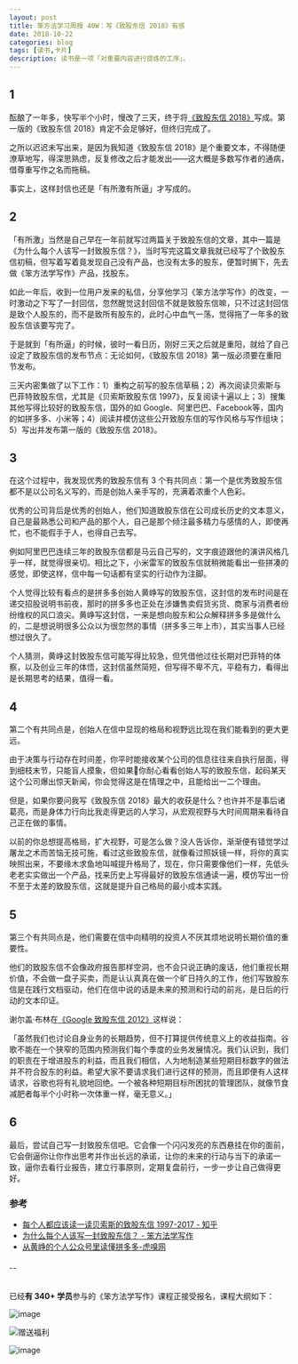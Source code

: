 ```yaml
---
layout: post
title: 笨方法学习周报 40W：写《致股东信 2018》有感
date: 2018-10-22
categories: blog
tags: [读书,卡片]
description: 读书是一项「对重要内容进行提炼的工序」。
---
```




## 1

酝酿了一年多，快写半个小时，慢改了三天，终于将[《致股东信 2018》](http://www.cnfeat.com/blog/2018/10/17/LettersToshareholders/)写成。第一版的《致股东信 2018》肯定不会足够好，但终归完成了。

之所以迟迟未写出来，是因为我知道《致股东信 2018》是个重要文本，不得随便潦草地写，得深思熟虑，反复修改之后才能发出——这大概是多数写作者的通病，借尊重写作之名而拖稿。

事实上，这样封信也还是「有所激有所逼」才写成的。

## 2

「有所激」当然是自己早在一年前就写过两篇关于致股东信的文章，其中一篇是《为什么每个人该写一封致股东信？》，当时写完这篇文章我就已经写了个致股东信初稿，但写着写着竟发现自己没有产品，也没有太多的股东，便暂时搁下，先去做《笨方法学写作》产品，找股东。

如此一年后，收到一位用户发来的私信，分享他学习《笨方法学写作》的改变，一时激动之下写了一封回信，忽然醒觉这封回信不就是致股东信嘛，只不过这封回信是致个人股东的，而不是致所有股东的，此时心中血气一荡，觉得拖了一年多的致股东信该要写完了。

于是就到「有所逼」的时候，彼时一看日历，刚好三天之后就是重阳，就给了自己设定了致股东信的发布节点：无论如何，《致股东信 2018》第一版必须要在重阳节发布。

三天内密集做了以下工作：1）重构之前写的股东信草稿；2）再次阅读贝索斯与巴菲特致股东信，尤其是《贝索斯致股东信 1997》，反复阅读十遍以上；3）搜集其他写得比较好的致股东信，国外的如 Google、阿里巴巴、Facebook等，国内的如拼多多、小米等；4）阅读并模仿这些公开致股东信的写作风格与写作组块；5）写出并发布第一版的《致股东信 2018》。

## 3

在这个过程中，我发现优秀的致股东信有 3 个有共同点：第一个是优秀致股东信都不是以公司名义写的，而是创始人亲手写的，充满着浓重个人色彩。

优秀的公司背后是优秀的创始人，他们知道致股东信在公司成长历史的文本意义，自己是最熟悉公司和产品的那个人，自己是那个倾注最多精力与感情的人，即使再忙，也不能假手于人，也得自己去写。

例如阿里巴巴连续三年的致股东信都是马云自己写的，文字痕迹跟他的演讲风格几乎一样，就觉得很亲切。相比之下，小米雷军的致股东信就稍微能看出一些拼凑的感觉，即使这样，信中每一句话都有坚实的行动作为注脚。

个人觉得比较有看点的是拼多多创始人黄峥写的致股东信，这封信的发布时间是在递交招股说明书前夜，那时的拼多多也正处在涉嫌售卖假货劣货、商家与消费者纷纷维权的风口浪尖。黄峥写这封信，一来是想向股东和公众解释拼多多是做什么的，二是想说明很多公众以为很忽然的事情（拼多多三年上市），其实当事人已经想过很久了。

个人猜测，黄峥这封致股东信可能写得比较急，但凭借他过往长期对巴菲特的体察，以及创业三年的体悟，这封信虽然简短，但写得不卑不亢，平稳有力，看得出是长期思考的结果，值得一看。

## 4

第二个有共同点是，创始人在信中显现的格局和视野远比现在我们能看到的更大更远。

由于决策与行动存在时间差，你平时能接收某个公司的信息往往来自执行层面，得到细枝末节，只能盲人摸象，但如果你耐心看看创始人写的致股东信，起码某天这个公司爆出惊天新闻，你会觉得这是在情理之中，且能给出一二个理由。

但是，如果你要问我写《致股东信 2018》最大的收获是什么？也许并不是事后诸葛亮，而是身体力行向比我走得更远的人学习，从宏观视野与大时间周期来看待自己正在做的事情。

以前的你总想提高格局，扩大视野，可是怎么做？没人告诉你，渐渐便有错觉学过屠龙之术而苦恼无技可施，看过这些致股东信，就像看过照妖镜一样，将你的真实映照出来，不要缘木求鱼地叫喊提升格局了，现在，你只需要像他们一样，先低头老老实实做出一个产品，找来历史上写得最好的致股东信通读一遍，模仿写出一份不至于太差的致股东信，这就是提升自己格局的最小成本实践。

## 5

第三个有共同点是，他们需要在信中向精明的投资人不厌其烦地说明长期价值的重要性。

他们的致股东信不会像政府报告那样空洞，也不会只说正确的废话，他们重视长期价值，不会做一盘子买卖，而是认认真真在做一个旷日持久的工作，他们写致股东信是在践行文档驱动，他们在信中说的话是未来的预测和行动的前兆，是日后的行动的文本印证。

谢尔盖·布林在[《Google 致股东信 2012》](https://china.googleblog.com/2007/08/2004_9017.html)这样说：

「虽然我们也讨论自身业务的长期趋势，但不打算提供传统意义上的收益指南。谷歌不能在一个狭窄的范围内预测我们每个季度的业务发展情况。我们认识到，我们的职责在于增进股东的利益，而且我们相信，人为地制造某些短期目标数字的做法并不符合股东的利益。希望大家不要请求我们进行这样的预测，而且即便有人这样请求，谷歌也将有礼貌地回绝。一个被各种短期目标所困扰的管理团队，就像节食减肥者每半个小时称一次体重一样，毫无意义。」



## 6

最后，尝试自己写一封致股东信吧。它会像一个闪闪发亮的东西悬挂在你的面前，它会倒逼你让你作出思考并作出长远的承诺，让你的未来的行动与当下的承诺一致，逼你去看行业报告，建立行事原则，定期复盘前行，一步一步让自己做得更好。




### 参考

- [每个人都应该读一读贝索斯的致股东信 1997-2017 - 知乎](https://zhuanlan.zhihu.com/p/27768612)
- [为什么每个人该写一封致股东信？ - 笨方法学写作](http://www.cnfeat.com/blog/2017/07/12/LetterToShareholders/)
- [从黄峥的个人公众号里读懂拼多多-虎嗅网](https://www.huxiu.com/article/255954.html)

######  --

已经**有 340+ 学员**参与的《笨方法学写作》课程正接受报名，课程大纲如下：

![image](http://upload-images.jianshu.io/upload_images/32598-249f3f43935d9887?imageMogr2/auto-orient/strip%7CimageView2/2/w/1240)

![赠送福利](http://upload-images.jianshu.io/upload_images/32598-cbb80dce8b7f360e?imageMogr2/auto-orient/strip%7CimageView2/2/w/1240)

![image](http://upload-images.jianshu.io/upload_images/32598-18715725593fc07c?imageMogr2/auto-orient/strip%7CimageView2/2/w/1240)
